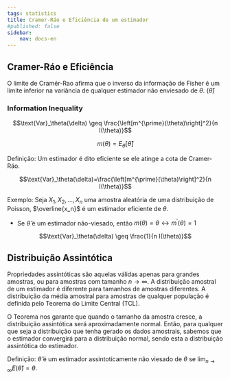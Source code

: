 ```yaml
---
tags: statistics
title: Cramer-Ráo e Eficiência de um estimador
#published: false
sidebar:
    nav: docs-en
---
```


## Cramer-Ráo e Eficiência

O limite de Cramér-Rao afirma que o inverso da informação de Fisher é um limite inferior na variância de qualquer estimador não enviesado de $\theta$. $(\hat{\theta})$

### Information Inequality

$$\text{Var}_\theta(\delta) \geq \frac{\left[m^{\prime}(\theta)\right]^2}{n I(\theta)}$$

$$m(\theta)=E_\theta[\hat{\theta}]$$

Definição: Um estimador é dito eficiente se ele atinge a cota de Cramer-Ráo.

$$\text{Var}_\theta(\delta)=\frac{\left[m^{\prime}(\theta)\right]^2}{n I(\theta)}$$

Exemplo: Seja $X_1, X_2, \ldots, X_n$ uma amostra aleatória de uma distribuição de Poisson, $\overline{x_n}$ é um estimador eficiente de $\theta$.

- Se $\hat{\theta}$ é um estimador não-viesado, então $m(\theta)=\theta \leftrightarrow m^{\prime}(\theta)=1$

$$\text{Var}_\theta(\delta) \geq \frac{1}{n I(\theta)}$$

## Distribuição Assintótica

Propriedades assintóticas são aquelas válidas apenas para grandes amostras, ou para amostras com tamanho $n \rightarrow \infty$. A distribuição amostral de um estimador é diferente para tamanhos de amostras diferentes. A distribuição da média amostral para amostras de qualquer população é definida pelo Teorema do Limite Central (TCL).

O Teorema nos garante que quando o tamanho da amostra cresce, a distribuição assintótica será aproximadamente normal. Então, para qualquer que seja a distribuição que tenha gerado os dados amostrais, sabemos que o estimador convergirá para a distribuição normal, sendo esta a distribuição assintótica do estimador.

Definição: $\hat{\theta}$ é um estimador assintoticamente não viesado de $\theta$ se $\lim _{n \rightarrow \infty} E(\hat{\theta})=\theta$.

